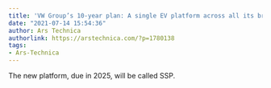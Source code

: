 ```yaml
---
title: 'VW Group’s 10-year plan: A single EV platform across all its brands'
date: "2021-07-14 15:54:36"
author: Ars Technica
authorlink: https://arstechnica.com/?p=1780138
tags:
- Ars-Technica
---
```

The new platform, due in 2025, will be called SSP.